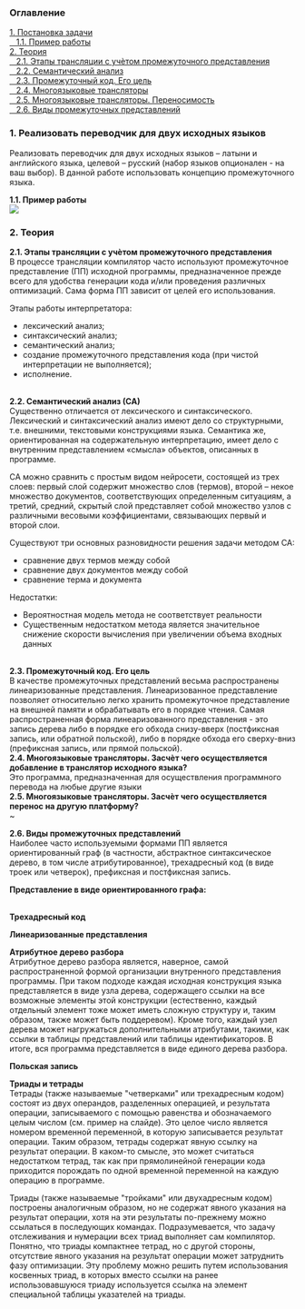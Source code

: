 <h3>Оглавление</h3>
<a href="#one">1. Постановка задачи</a><br>
<a href="#two">&nbsp;&nbsp;&nbsp;1.1. Пример работы</a><br>
<a href="#three">2. Теория</a><br>
<a href="#four">&nbsp;&nbsp;&nbsp;2.1. Этапы трансляции с учѐтом промежуточного представления</a><br>
<a href="#five">&nbsp;&nbsp;&nbsp;2.2. Семантический анализ</a><br>
<a href="#six">&nbsp;&nbsp;&nbsp;2.3. Промежуточный код. Его цель</a><br>
<a href="#seven">&nbsp;&nbsp;&nbsp;2.4. Многоязыковые трансляторы</a><br>
<a href="#eight">&nbsp;&nbsp;&nbsp;2.5. Многоязыковые трансляторы. Переносимость</a><br>
<a href="#night">&nbsp;&nbsp;&nbsp;2.6. Виды промежуточных представлений </a><br>


<h3 id="one">1. Реализовать переводчик для двух исходных языков</h3>
<p>Реализовать переводчик для двух исходных языков – латыни и английского 
языка, целевой – русский (набор языков опционален - на ваш выбор). В данной работе использовать концепцию промежуточного языка.
</p>

<b id="two">1.1. Пример работы</b> <br>
<img src="https://habrastorage.org/files/1e7/643/ca9/1e7643ca9b324926aad34e7ec3794441.png"/>
<p></p>

<h3 id="three">2. Теория</h3>
<b id="four">2.1. Этапы трансляции с учѐтом промежуточного представления</b><br>
В процессе трансляции компилятор часто используют промежуточное представление (ПП) исходной программы, предназначенное прежде всего для удобства генерации кода и/или проведения различных оптимизаций. Сама форма ПП зависит от целей его использования.

Этапы работы интерпретатора:
*	лексический анализ;
*	синтаксический анализ;
*	семантический анализ;
*	создание промежуточного представления кода (при чистой интерпретации не выполняется);
*	исполнение.


<br>
<b id="five">2.2. Семантический анализ (СА)</b> <br>
Существенно отличается от лексического и синтаксического. Лексический и синтаксический анализ имеют дело со структурными, т.е. внешними, текстовыми конструкциями языка. Семантика же, ориентированная на содержательную интерпретацию, имеет дело с внутренним представлением «смысла» объектов, описанных в программе. 

СА можно сравнить с простым видом нейросети, состоящей из трех слоев: первый слой содержит множество слов (термов), второй – некое множество документов, соответствующих определенным ситуациям, а третий, средний, скрытый слой представляет собой множество узлов с различными весовыми коэффициентами, связывающих первый и второй слои.

Существуют три основных разновидности решения задачи методом СА:
* сравнение двух термов между собой
* сравнение двух документов между собой
* сравнение терма и документа

Недостатки:
*	Вероятностная модель метода не соответствует реальности
*	Существенным недостатком метода является значительное снижение скорости вычисления при увеличении объема входных данных 

<br>
<b id="six">2.3. Промежуточный код. Его цель</b> <br>
В качестве  промежуточных представлений  весьма распространены
линеаризованные представления.  Линеаризованное  представление
позволяет    относительно    легко    хранить    промежуточное
представление на  внешней памяти  и обрабатывать его в порядке
чтения.   Самая    распространенная   форма   линеаризованного
представления -  это запись  дерева либо  в порядке его обхода
снизу-вверх (постфиксная  запись, или обратной польской), либо
в порядке  обхода  его  сверху-вниз  (префиксная  запись,  или
прямой польской).

<br>
<b id="seven">2.4. Многоязыковые трансляторы. Засчѐт чего осуществляется добавление в транслятор исходного языка?
</b><br>
Это программа, предназначенная для осуществления программного перевода на любые другие языки

<br>
<b id="eight">2.5. Многоязыковые трансляторы. Засчѐт чего осуществляется перенос на другую платформу?</b><br>
~

<b id="night">2.6. Виды промежуточных представлений</b><br>
Наиболее часто используемыми формами ПП является ориентированный граф (в частности, абстрактное синтаксическое дерево, в том числе атрибутированное), трехадресный код (в виде троек или четверок), префиксная и постфиксная запись.

<b>Представление в виде ориентированного графа:</b> <br>
<img src="http://citforum.ru/programming/theory/serebryakov/main104x.gif" alt="">
<img src="http://citforum.ru/programming/theory/serebryakov/main105x.gif" alt="">

<b>Трехадресный код</b><br>
<img src="http://citforum.ru/programming/theory/serebryakov/8_4.png" alt="">

<b>Линеаризованные представления</b><br>

<b>Атрибутное дерево разбора</b><br>
<img src="https://habrastorage.org/files/d20/776/f49/d20776f49b7044c0805b012be5f270e7.png" alt="" align="left">
Атрибутное дерево разбора является, наверное, самой распространенной формой
организации внутренного представления программы. При таком подходе каждая
исходная конструкция языка представляется в виде узла дерева, содержащего ссылки на
все возможные элементы этой конструкции (естественно, каждый отдельный элемент
тоже может иметь сложную структуру и, таким образом, также может быть поддеревом).
Кроме того, каждый узел дерева может нагружаться дополнительными атрибутами,
такими, как ссылки в таблицы представлений или таблицы идентификаторов. В итоге,
вся программа представляется в виде единого дерева разбора. 

<b>Польская запись</b><br>

<b>Триады и тетрады</b><br>
<img src="https://habrastorage.org/files/84d/513/7f3/84d5137f3bf84330b0081e97fc50ec22.png" alt="" align="left">Тетрады (также называемые "четверками" или трехадресным кодом) состоят из двух
операндов, разделенных операцией, и результата операции, записываемого с помощью
равенства и обозначаемого целым числом (см. пример на слайде). Это целое число
является номером временной переменной, в которую записывается результат операции.
Таким образом, тетрады содержат явную ссылку на результат операции. В каком-то
смысле, это может считаться недостатком тетрад, так как при прямолинейной генерации
кода приходится порождать по одной временной переменной на каждую операцию в
программе.

Триады (также называемые "тройками" или двухадресным кодом) построены
аналогичным образом, но не содержат явного указания на результат операции, хотя на
эти результаты по-прежнему можно ссылаться в последующих командах.
Подразумевается, что задачу отслеживания и нумерации всех триад выполняет сам
компилятор. Понятно, что триады компактнее тетрад, но с другой стороны, отсутствие
явного указания на результат операции может затруднить фазу оптимизации. Эту
проблему можно решить путем использования косвенных триад, в которых вместо
ссылки на ранее использовавшуюся триаду используется ссылка на элемент специальной
таблицы указателей на триады. 